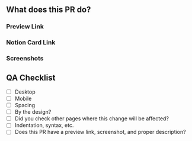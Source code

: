 ## What does this PR do?
### Preview Link

### Notion Card Link

### Screenshots

## QA Checklist
- [ ] Desktop
- [ ] Mobile
- [ ] Spacing
- [ ] By the design?
- [ ] Did you check other pages where this change will be affected?
- [ ] Indentation, syntax, etc.
- [ ] Does this PR have a preview link, screenshot, and proper description?